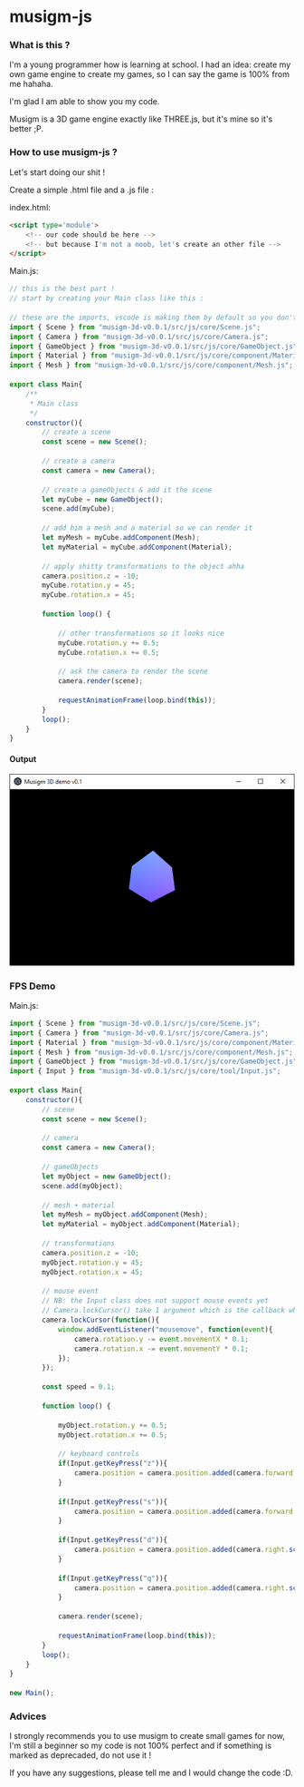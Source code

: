 # musigm-js

### What is this ? ####

I'm a young programmer how is learning at school.
I had an idea: create my own game engine to create my games, so I can say the game is 100% from me hahaha.

I'm glad I am able to show you my code.

Musigm is a 3D game engine exactly like THREE.js, but it's mine so it's better ;P.

### How to use musigm-js ? ###
Let's start doing our shit !

Create a simple .html file and a .js file :

index.html:
```html
<script type='module'>
    <!-- our code should be here -->
    <!-- but because I'm not a noob, let's create an other file -->
</script>
```

Main.js:
```javascript
// this is the best part ! 
// start by creating your Main class like this :

// these are the imports, vscode is making them by default so you don't have to worry about them :D
import { Scene } from "musigm-3d-v0.0.1/src/js/core/Scene.js";
import { Camera } from "musigm-3d-v0.0.1/src/js/core/Camera.js";
import { GameObject } from "musigm-3d-v0.0.1/src/js/core/GameObject.js";
import { Material } from "musigm-3d-v0.0.1/src/js/core/component/Material.js";
import { Mesh } from "musigm-3d-v0.0.1/src/js/core/component/Mesh.js";

export class Main{
    /**
     * Main class
     */
    constructor(){
        // create a scene
        const scene = new Scene();

        // create a camera
        const camera = new Camera();

        // create a gameObjects & add it the scene
        let myCube = new GameObject();
        scene.add(myCube);

        // add him a mesh and a material so we can render it
        let myMesh = myCube.addComponent(Mesh);
        let myMaterial = myCube.addComponent(Material);

        // apply shitty transformations to the object ahha
        camera.position.z = -10;
        myCube.rotation.y = 45;
        myCube.rotation.x = 45;
        
        function loop() {

            // other transformations so it looks nice 
            myCube.rotation.y += 0.5;
            myCube.rotation.x += 0.5;

            // ask the camera to render the scene
            camera.render(scene);

            requestAnimationFrame(loop.bind(this));
        }
        loop();
    }
}

```

#### Output ####
![alt text](demo.PNG)

### FPS Demo ###

Main.js:
```javascript
import { Scene } from "musigm-3d-v0.0.1/src/js/core/Scene.js";
import { Camera } from "musigm-3d-v0.0.1/src/js/core/Camera.js";
import { Material } from "musigm-3d-v0.0.1/src/js/core/component/Material.js";
import { Mesh } from "musigm-3d-v0.0.1/src/js/core/component/Mesh.js";
import { GameObject } from "musigm-3d-v0.0.1/src/js/core/GameObject.js";
import { Input } from "musigm-3d-v0.0.1/src/js/core/tool/Input.js";

export class Main{
    constructor(){
        // scene
        const scene = new Scene();

        // camera
        const camera = new Camera();

        // gameObjects
        let myObject = new GameObject();
        scene.add(myObject);

        // mesh + material
        let myMesh = myObject.addComponent(Mesh);
        let myMaterial = myObject.addComponent(Material);

        // transformations
        camera.position.z = -10;
        myObject.rotation.y = 45;
        myObject.rotation.x = 45;

        // mouse event 
        // NB: the Input class does not support mouse events yet
        // Camera.lockCursor() take 1 argument which is the callback when the cursor is locked
        camera.lockCursor(function(){
            window.addEventListener("mousemove", function(event){
                camera.rotation.y -= event.movementX * 0.1;
                camera.rotation.x -= event.movementY * 0.1;
            });
        });
        
        const speed = 0.1;

        function loop() {

            myObject.rotation.y += 0.5;
            myObject.rotation.x += 0.5;

            // keyboard controls
            if(Input.getKeyPress("z")){
                camera.position = camera.position.added(camera.forward.scaled(speed));
            }

            if(Input.getKeyPress("s")){
                camera.position = camera.position.added(camera.forward.scaled(-speed));
            }

            if(Input.getKeyPress("d")){
                camera.position = camera.position.added(camera.right.scaled(speed));
            }

            if(Input.getKeyPress("q")){
                camera.position = camera.position.added(camera.right.scaled(-speed));
            }

            camera.render(scene);

            requestAnimationFrame(loop.bind(this));
        }
        loop();
    }
}

new Main();
```

### Advices ###
I strongly recommends you to use musigm to create small games for now, I'm still a beginner so my code is not 100% perfect and if something is marked as deprecaded, do not use it !

If you have any suggestions, please tell me and I would change the code :D.
